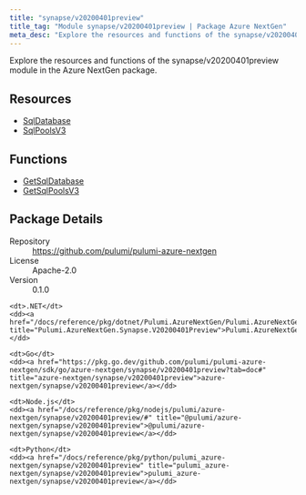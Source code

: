 ```yaml
---
title: "synapse/v20200401preview"
title_tag: "Module synapse/v20200401preview | Package Azure NextGen"
meta_desc: "Explore the resources and functions of the synapse/v20200401preview module in the Azure NextGen package."
---
```


<!-- WARNING: this file was generated by Pulumi Docs Generator. -->
<!-- Do not edit by hand unless you're certain you know what you are doing! -->

Explore the resources and functions of the synapse/v20200401preview module in the Azure NextGen package.

<h2 id="resources">Resources</h2>
<ul class="api">
    <li><a href="sqldatabase" title="SqlDatabase"><span class="symbol resource"></span>SqlDatabase</a></li>
    <li><a href="sqlpoolsv3" title="SqlPoolsV3"><span class="symbol resource"></span>SqlPoolsV3</a></li>
</ul>

<h2 id="functions">Functions</h2>
<ul class="api">
    <li><a href="getsqldatabase" title="GetSqlDatabase"><span class="symbol function"></span>GetSqlDatabase</a></li>
    <li><a href="getsqlpoolsv3" title="GetSqlPoolsV3"><span class="symbol function"></span>GetSqlPoolsV3</a></li>
</ul>

<h2 id="package-details">Package Details</h2>
<dl class="package-details">
	<dt>Repository</dt>
	<dd><a href="https://github.com/pulumi/pulumi-azure-nextgen">https://github.com/pulumi/pulumi-azure-nextgen</a></dd>
	<dt>License</dt>
	<dd>Apache-2.0</dd>
	<dt>Version</dt>
	<dd>0.1.0</dd>
</dl>



<dl class="tabular">

    <dt>.NET</dt>
    <dd><a href="/docs/reference/pkg/dotnet/Pulumi.AzureNextGen/Pulumi.AzureNextGen.Synapse.V20200401Preview.html" title="Pulumi.AzureNextGen.Synapse.V20200401Preview">Pulumi.AzureNextGen.Synapse.V20200401Preview</a></dd>

    <dt>Go</dt>
    <dd><a href="https://pkg.go.dev/github.com/pulumi/pulumi-azure-nextgen/sdk/go/azure-nextgen/synapse/v20200401preview?tab=doc#" title="azure-nextgen/synapse/v20200401preview">azure-nextgen/synapse/v20200401preview</a></dd>

    <dt>Node.js</dt>
    <dd><a href="/docs/reference/pkg/nodejs/pulumi/azure-nextgen/synapse/v20200401preview/#" title="@pulumi/azure-nextgen/synapse/v20200401preview">@pulumi/azure-nextgen/synapse/v20200401preview</a></dd>

    <dt>Python</dt>
    <dd><a href="/docs/reference/pkg/python/pulumi_azure-nextgen/synapse/v20200401preview" title="pulumi_azure-nextgen/synapse/v20200401preview">pulumi_azure-nextgen/synapse/v20200401preview</a></dd>

</dl>

